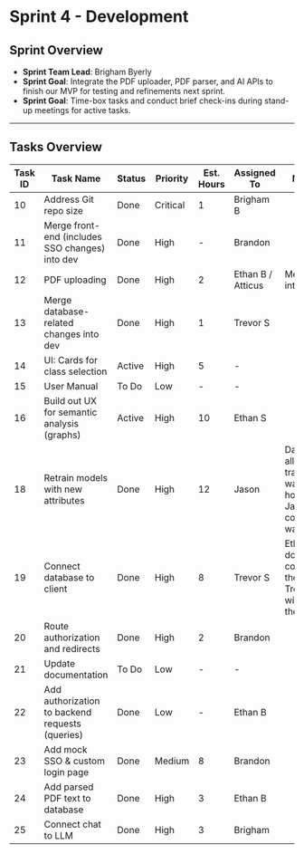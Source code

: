 # Sprint 4 - Development
## Sprint Overview
- **Sprint Team Lead**: Brigham Byerly
- **Sprint Goal**: Integrate the PDF uploader, PDF parser, and AI APIs to finish our MVP for testing and refinements next sprint.
- **Sprint Goal**: Time-box tasks and conduct brief check-ins during stand-up meetings for active tasks.

---

## Tasks Overview

| Task ID | Task Name                                         | Status       | Priority | Est. Hours | Assigned To                | Notes                                                                    |
|---------|---------------------------------------------------|--------------|----------|------------|----------------------------|--------------------------------------------------------------------------|
| 10      | Address Git repo size                             | Done         | Critical | 1          | Brigham B                  |                                                                          |
| 11      | Merge front-end (includes SSO changes) into dev   | Done         | High     | -          | Brandon                    |                                                                          |
| 12      | PDF uploading                                     | Done         | High     | 2          | Ethan B / Atticus          | Merge into dev                                                           |
| 13      | Merge database-related changes into dev           | Done         | High     | 1          | Trevor S                   |                                                                          |
| 14      | UI: Cards for class selection                     | Active       | High     | 5          | -                          |                                                                          |
| 15      | User Manual                                       | To Do        | Low      | -          | -                          |                                                                          |
| 16      | Build out UX for semantic analysis (graphs)       | Active       | High     | 10         | Ethan S                    |                                                                          |
| 18      | Retrain models with new attributes                | Done         | High     | 12         | Jason                      | Datasets all made, training was on hold until Jason's computer was free  |
| 19      | Connect database to client                        | Done         | High     | 8          | Trevor S                   | Ethan to do a couple, then Trevor will do the rest                       |
| 20      | Route authorization and redirects                 | Done         | High     | 2          | Brandon                    |                                                                          |
| 21      | Update documentation                              | To Do        | Low      | -          | -                          |                                                                          |
| 22      | Add authorization to backend requests (queries)   | Done         | Low      | -          | Ethan B                    |                                                                          |
| 23      | Add mock SSO & custom login page                  | Done         | Medium   | 8          | Brandon                    |                                                                          |
| 24      | Add parsed PDF text to database                   | Done         | High     | 3          | Ethan B                    |                                                                          |
| 25      | Connect chat to LLM                               | Done         | High     | 3          | Brigham                    |                                                                          |